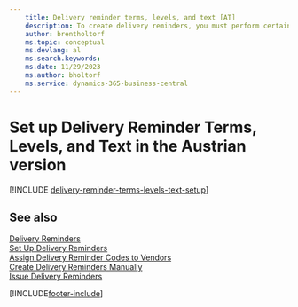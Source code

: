 ```yaml
---
    title: Delivery reminder terms, levels, and text [AT]
    description: To create delivery reminders, you must perform certain setup tasks in the Austrian version.
    author: brentholtorf
    ms.topic: conceptual
    ms.devlang: al
    ms.search.keywords:
    ms.date: 11/29/2023
    ms.author: bholtorf
    ms.service: dynamics-365-business-central
---
```


# Set up Delivery Reminder Terms, Levels, and Text in the Austrian version

[!INCLUDE [delivery-reminder-terms-levels-text-setup](../includes/ATCHDE/delivery-reminder-terms-levels-text-setup.md)]

## See also

[Delivery Reminders](delivery-reminders.md)  
[Set Up Delivery Reminders](how-to-set-up-delivery-reminders.md)  
[Assign Delivery Reminder Codes to Vendors](how-to-assign-delivery-reminder-codes-to-vendors.md)  
[Create Delivery Reminders Manually](how-to-create-delivery-reminders-manually.md)  
[Issue Delivery Reminders](how-to-issue-delivery-reminders.md)  


[!INCLUDE[footer-include](../../includes/footer-banner.md)]
